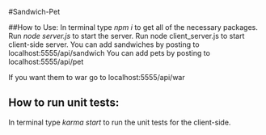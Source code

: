#Sandwich-Pet

##How to Use:
In terminal type *npm i* to get all of the necessary packages.
Run *node server.js* to start the server.
Run node client_server.js to start client-side server.
You can add sandwiches by posting to localhost:5555/api/sandwich
You can add pets by posting to localhost:5555/api/pet

If you want them to war go to localhost:5555/api/war

## How to run unit tests:
In terminal type *karma start* to run the unit tests for the client-side.
